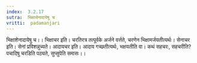 ```yaml
---
index:  3.2.17
sutra:  भिक्षासेनादायेषु च
vritti:  padamanjari
---
```


भिक्षाशेनादायेषु च।। भिक्षाचर इति। चरतिरत्र तत्पूर्वके अर्जने वर्त्तते, चरणेन भिक्षामर्जयतीत्यर्थः। सेनाचर इति। सेनां प्रविशन्नुच्यते। आदायचर इति। आदाय गच्छतीत्यर्थः, भक्षयतीति वा। कथं सहचरः, सहचरीति? पचादिषु चरडिति पठ्यते, सुप्सुपेति समासः।।
